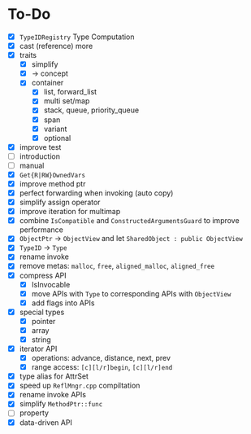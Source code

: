 # To-Do

- [x] `TypeIDRegistry` Type Computation
- [x] cast (reference) more
- [x] traits
    - [x] simplify
    - [x]  -> concept
    - [x] container
        - [x] list, forward_list
        - [x] multi set/map
        - [x] stack, queue, priority_queue
        - [x] span
        - [x] variant
        - [x] optional
- [x] improve test
- [ ] introduction
- [ ] manual
- [x] `Get{R|RW}OwnedVars`
- [x] improve method ptr
- [x] perfect forwarding when invoking (auto copy)
- [x] simplify assign operator
- [x] improve iteration for multimap
- [x] combine `IsCompatible` and `ConstructedArgumentsGuard` to improve performance
- [x] `ObjectPtr` -> `ObjectView` and let `SharedObject : public ObjectView` 
- [x] `TypeID` -> `Type` 
- [x] rename invoke
- [x] remove metas: `malloc`, `free`, `aligned_malloc`, `aligned_free` 
- [x] compress API
    - [x] IsInvocable
    - [x] move APIs with `Type` to corresponding APIs with `ObjectView` 
    - [x] add flags into APIs
- [x] special types
    - [x] pointer
    - [x] array
    - [x] string
- [x] iterator API
    - [x] operations: advance, distance, next, prev
    - [x] range access: `[c][l/r]begin`, `[c][l/r]end`
- [x] type alias for AttrSet
- [x] speed up `ReflMngr.cpp` compiltation
- [x] rename invoke APIs
- [x] simplify `MethodPtr::func`
- [ ] property
- [x] data-driven API